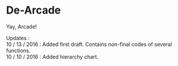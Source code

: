 # De-Arcade
Yay, Arcade!

Updates : </br>
10 / 13 / 2016 : Added first draft. Contains non-final codes of several functions. </br>
10 / 10 / 2016 : Added hierarchy chart. </br>
